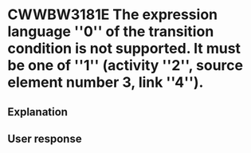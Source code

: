 # CWWBW3181E The expression language ''0'' of the transition condition is not supported. It must be one of ''1'' (activity ''2'', source element number 3, link ''4'').

## Explanation

## User response
